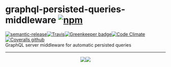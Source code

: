 # graphql-persisted-queries-middleware [![npm](https://img.shields.io/npm/v/graphql-persisted-queries-middleware.svg?style=for-the-badge)](https://www.npmjs.com/package/graphql-persisted-queries-middleware)
[![semantic-release](https://img.shields.io/badge/%20%20%F0%9F%93%A6%F0%9F%9A%80-semantic--release-e10079.svg?style=for-the-badge)](https://github.com/semantic-release/semantic-release)[![Travis](https://img.shields.io/travis/supergraphql/graphql-persisted-queries-middleware.svg?style=for-the-badge)](https://travis-ci.org/supergraphql/graphql-persisted-queries-middleware)[![Greenkeeper badge](https://img.shields.io/badge/renovate-enabled-brightgreen.svg?style=for-the-badge)](https://renovateapp.com/)[![Code Climate](https://img.shields.io/codeclimate/maintainability/supergraphql/graphql-persisted-queries-middleware.svg?style=for-the-badge)](https://codeclimate.com/github/supergraphql/graphql-persisted-queries-middleware)[![Coveralls github](https://img.shields.io/coveralls/github/supergraphql/graphql-persisted-queries-middleware.svg?style=for-the-badge)](https://coveralls.io/github/supergraphql/graphql-persisted-queries-middleware)  
GraphQL server middleware for automatic persisted queries
<hr>
<p align="center">
  <img src="https://img.shields.io/badge/built-with_love-blue.svg?style=for-the-badge"/><a href="https://github.com/kbrandwijk" target="-_blank"><img src="https://img.shields.io/badge/by-kim_brandwijk-blue.svg?style=for-the-badge"/></a>
</p>
